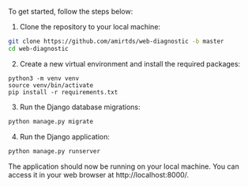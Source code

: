 To get started, follow the steps below:

1. Clone the repository to your local machine:

```bash
git clone https://github.com/amirtds/web-diagnostic -b master
cd web-diagnostic
```

2. Create a new virtual environment and install the required packages:

```env
python3 -m venv venv
source venv/bin/activate
pip install -r requirements.txt
```

3. Run the Django database migrations:

```bash
python manage.py migrate
```

4. Run the Django application:

```bash
python manage.py runserver
```

The application should now be running on your local machine. You can access it in your web browser at http://localhost:8000/.